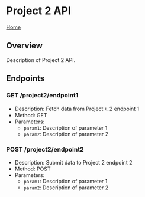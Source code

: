 # Project 2 API

[Home](/)

## Overview

Description of Project 2 API.

## Endpoints

### GET /project2/endpoint1

- Description: Fetch data from Project ㄴ2 endpoint 1
- Method: GET
- Parameters:
  - `param1`: Description of parameter 1
  - `param2`: Description of parameter 2

### POST /project2/endpoint2

- Description: Submit data to Project 2 endpoint 2
- Method: POST
- Parameters:
  - `param1`: Description of parameter 1
  - `param2`: Description of parameter 2

